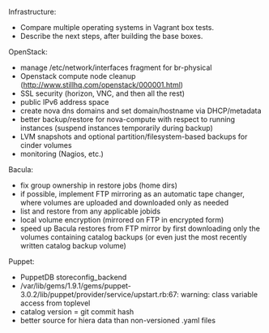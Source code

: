 Infrastructure:

* Compare multiple operating systems in Vagrant box tests.
* Describe the next steps, after building the base boxes.

OpenStack:

* manage /etc/network/interfaces fragment for br-physical
* Openstack compute node cleanup (http://www.stillhq.com/openstack/000001.html)
* SSL security (horizon, VNC, and then all the rest)
* public IPv6 address space
* create nova dns domains and set domain/hostname via DHCP/metadata
* better backup/restore for nova-compute with respect to running instances
  (suspend instances temporarily during backup)
* LVM snapshots and optional partition/filesystem-based backups
  for cinder volumes
* monitoring (Nagios, etc.)

Bacula:

* fix group ownership in restore jobs (home dirs)
* if possible, implement FTP mirroring as an automatic tape changer, where
  volumes are uploaded and downloaded only as needed
* list and restore from any applicable jobids
* local volume encryption (mirrored on FTP in encrypted form)
* speed up Bacula restores from FTP mirror by first downloading only the
  volumes containing catalog backups (or even just the most recently written
  catalog backup volume)

Puppet:

* PuppetDB storeconfig_backend
* /var/lib/gems/1.9.1/gems/puppet-3.0.2/lib/puppet/provider/service/upstart.rb:67: warning: class variable access from toplevel
* catalog version = git commit hash
* better source for hiera data than non-versioned .yaml files
